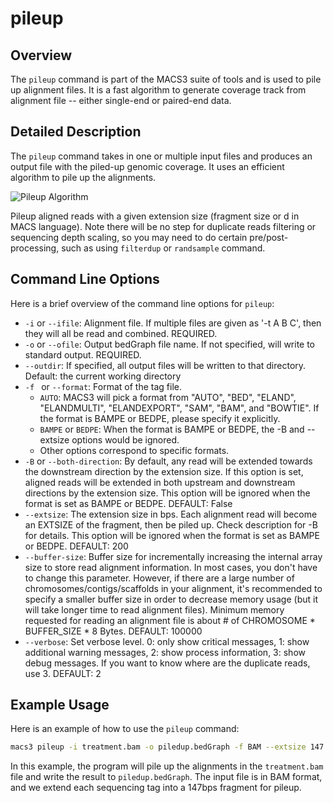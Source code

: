 # pileup

## Overview
The `pileup` command is part of the MACS3 suite of tools and is used
to pile up alignment files. It is a fast algorithm to generate
coverage track from alignment file -- either single-end or paired-end
data.

## Detailed Description

The `pileup` command takes in one or multiple input files and produces
an output file with the piled-up genomic coverage. It uses an
efficient algorithm to pile up the alignments.

![Pileup Algorithm](./pileup.png)

Pileup aligned reads with a given extension size (fragment size or d
in MACS language). Note there will be no step for duplicate reads
filtering or sequencing depth scaling, so you may need to do certain
pre/post-processing, such as using `filterdup` or `randsample`
command. 

## Command Line Options

Here is a brief overview of the command line options for `pileup`:

- `-i` or `--ifile`: Alignment file. If multiple files are given as
  '-t A B C', then they will all be read and combined. REQUIRED. 
- `-o` or `--ofile`: Output bedGraph file name. If not specified, will
  write to standard output. REQUIRED. 
- `--outdir`: If specified, all output files will be written to that
  directory. Default: the current working directory 
- `-f ` or `--format`: Format of the tag file.
  - `AUTO`: MACS3 will pick a format from "AUTO", "BED", "ELAND",
    "ELANDMULTI", "ELANDEXPORT", "SAM", "BAM", and "BOWTIE". If the
    format is BAMPE or BEDPE, please specify it explicitly. 
  - `BAMPE` or `BEDPE`: When the format is BAMPE or BEDPE, the -B and
    --extsize options would be ignored. 
  - Other options correspond to specific formats. 
- `-B` or `--both-direction`: By default, any read will be extended
  towards the downstream direction by the extension size. If this
  option is set, aligned reads will be extended in both upstream and
  downstream directions by the extension size. This option will be
  ignored when the format is set as BAMPE or BEDPE. DEFAULT: False 
- `--extsize`: The extension size in bps. Each alignment read will
  become an EXTSIZE of the fragment, then be piled up. Check
  description for -B for details. This option will be ignored when the
  format is set as BAMPE or BEDPE. DEFAULT: 200 
- `--buffer-size`: Buffer size for incrementally increasing the
  internal array size to store read alignment information. In most
  cases, you don't have to change this parameter. However, if there
  are a large number of chromosomes/contigs/scaffolds in your
  alignment, it's recommended to specify a smaller buffer size in
  order to decrease memory usage (but it will take longer time to read
  alignment files). Minimum memory requested for reading an alignment
  file is about # of CHROMOSOME * BUFFER_SIZE * 8 Bytes. DEFAULT:
  100000 
- `--verbose`: Set verbose level. 0: only show critical messages, 1:
  show additional warning messages, 2: show process information, 3:
  show debug messages. If you want to know where are the duplicate
  reads, use 3. DEFAULT: 2 

## Example Usage

Here is an example of how to use the `pileup` command:

```bash
macs3 pileup -i treatment.bam -o piledup.bedGraph -f BAM --extsize 147
```

In this example, the program will pile up the alignments in the
`treatment.bam` file and write the result to `piledup.bedGraph`. The
input file is in BAM format, and we extend each sequencing tag into a
147bps fragment for pileup.
